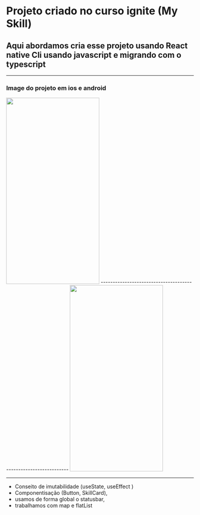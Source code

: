 # Projeto criado no curso ignite (My Skill)

## Aqui abordamos cria esse projeto usando React native Cli usando javascript e migrando com o typescript 


----------
### Image do projeto em ios e android

<image src="./src/imageScreenShot/Simulator Screen Shot - iPhone 14 Pro - 2022-09-29 at 12.02.01.png" width="250" height="500" />
----------------------------------------------------------------
<image src="./src/imageScreenShot/Screenshot_1664501491.png" width="250" height="500" />  


------------------

- Conseito de imutabilidade (useState, useEffect )
- Componentisação (Button, SkillCard),
- usamos de forma global o statusbar,
- trabalhamos com map e flatList


